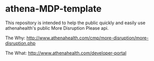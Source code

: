 # athena-MDP-template
This repository is intended to help the public quickly and easily use athenahealth's public More Disruption Please api.

The Why: http://www.athenahealth.com/cmp/more-disruption/more-disruption.php

The What: http://www.athenahealth.com/developer-portal
